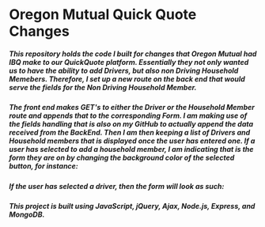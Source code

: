 # Oregon Mutual Quick Quote Changes

##### This repository holds the code I built for changes that Oregon Mutual had IBQ make to our QuickQuote platform. Essentially they not only wanted us to have the ability to add Drivers, but also non Driving Household Memebers. Therefore, I set up a new route on the back end that would serve the fields for the Non Driving Household Member. 

##### The front end makes GET's to either the Driver or the Household Member route and appends that to the corresponding Form. I am making use of the fields handling that is also on my GitHub to actually append the data received from the BackEnd. Then I am then keeping a list of Drivers and Household members that is displayed once the user has entered one. If a user has selected to add a household member, I am indicating that is the form they are on by changing the background color of the selected button, for instance:

##### If the user has selected a driver, then the form will look as such:


##### This project is built using JavaScript, jQuery, Ajax, Node.js, Express, and MongoDB. 